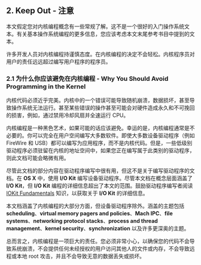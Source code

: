 ## 2. Keep Out - 注意
本文假定您对内核编程概念有一些常规了解。这不是一个很好的入门操作系统文本。有关基本操作系统编程的更多信息，您应该考虑本文末尾参考书目中提到的文本。

许多开发人员对内核编程持谨慎态度。在内核编程的决定不会轻松。内核程序员对用户的责任远远超过编写用户程序的程序员。

### 2.1 为什么你应该避免在内核编程 - Why You Should Avoid Programming in the Kernel

内核代码必须近乎完美。内核中的一个错误可能导致随机崩溃，数据损坏，甚至导致操作系统无法运行。甚至某些错误的操作甚至可能会对硬件造成永久和不可挽回的损害，例如，通过禁用冷却风扇并全速运行 CPU。

内核编程是一种黑色艺术，如果可能的话应该避免。幸运的是，内核编程通常是不必要的。你可以完全在用户空间编写大多数软件。即使大多数设备驱动程序（例如 FireWire 和 USB）都可以编写为应用程序，而不是内核代码。但是，一些低级别驱动程序必须驻留在内核的地址空间中，如果您正在编写属于此类别的驱动程序，则此文档可能会略微有用。

尽管此文档的部分内容在驱动程序编写中很有用，但这不是关于编写驱动程序的文档。在 **OS X** 中，使用 **I/O Kit** 编写设备驱动程序。尽管本文档在概念层面涵盖了 **I/O Kit**，但 **I/O Kit** 编程的详细信息超出了本文的范围。鼓励驱动程序编写者阅读 [IOKit Fundamentals](https://developer.apple.com/library/content/documentation/DeviceDrivers/Conceptual/IOKitFundamentals/Introduction/Introduction.html#//apple_ref/doc/uid/TP0000011) 知识，以获取关于 **I/O Kit** 的详细信息。

本文档涵盖了内核编程的大部分方面，但设备驱动程序除外。涵盖的主题包括 **scheduling**、**virtual memory pagers and policies**、**Mach IPC**、**file systems**、**networking protocol stacks**、**process and thread management**、**kernel security**、**synchronization** 以及许多更深奥的主题。

总而言之，内核编程是一项巨大的责任。您必须非常小心，以确保您的代码不会导致系统崩溃，不会提供任何未经授权的用户访问其他人的文件或内存，不会导致远程或本地 root 攻击，并且不会导致无意的数据丢失或损坏。